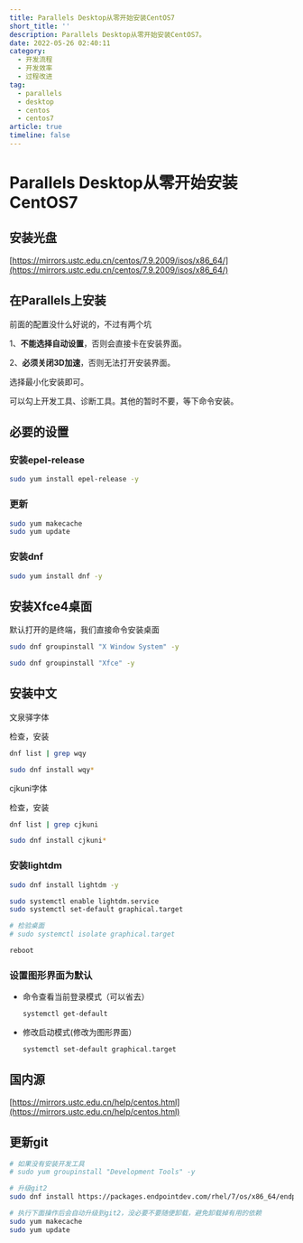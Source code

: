 ```yaml
---
title: Parallels Desktop从零开始安装CentOS7
short_title: ''
description: Parallels Desktop从零开始安装CentOS7。
date: 2022-05-26 02:40:11
category:
  - 开发流程
  - 开发效率
  - 过程改进
tag:
  - parallels
  - desktop
  - centos
  - centos7
article: true
timeline: false
---
```

# Parallels Desktop从零开始安装CentOS7

## 安装光盘

[https://mirrors.ustc.edu.cn/centos/7.9.2009/isos/x86_64/](https://mirrors.ustc.edu.cn/centos/7.9.2009/isos/x86_64/)

## 在Parallels上安装

前面的配置没什么好说的，不过有两个坑

1、**不能选择自动设置**，否则会直接卡在安装界面。

2、**必须关闭3D加速**，否则无法打开安装界面。

选择最小化安装即可。

可以勾上开发工具、诊断工具。其他的暂时不要，等下命令安装。

## 必要的设置

### 安装epel-release

```bash
sudo yum install epel-release -y
```

### 更新

```bash
sudo yum makecache
sudo yum update
```

### 安装dnf

```bash
sudo yum install dnf -y
```

## 安装Xfce4桌面

默认打开的是终端，我们直接命令安装桌面

```bash
sudo dnf groupinstall "X Window System" -y
```

```bash
sudo dnf groupinstall "Xfce" -y
```

## 安装中文

文泉驿字体

检查，安装

```bash
dnf list | grep wqy

sudo dnf install wqy*
```

cjkuni字体

检查，安装

```bash
dnf list | grep cjkuni 

sudo dnf install cjkuni*
```

### 安装lightdm

```bash
sudo dnf install lightdm -y

sudo systemctl enable lightdm.service
sudo systemctl set-default graphical.target

# 检验桌面
# sudo systemctl isolate graphical.target

reboot
```

### 设置图形界面为默认

- 命令查看当前登录模式（可以省去） 

  ```bash
  systemctl get-default
  ```

- 修改启动模式(修改为图形界面）

  ```bash
  systemctl set-default graphical.target
  ```

## 国内源

[https://mirrors.ustc.edu.cn/help/centos.html](https://mirrors.ustc.edu.cn/help/centos.html)

## 更新git

```bash
# 如果没有安装开发工具
# sudo yum groupinstall "Development Tools" -y

# 升级git2
sudo dnf install https://packages.endpointdev.com/rhel/7/os/x86_64/endpoint-repo.x86_64.rpm -y

# 执行下面操作后会自动升级到git2，没必要不要随便卸载，避免卸载掉有用的依赖
sudo yum makecache
sudo yum update
```